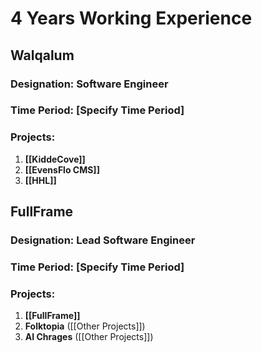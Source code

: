 
# 4 Years Working Experience




## Walqalum

### Designation: Software Engineer

### Time Period: [Specify Time Period]

### Projects:
1. **[[KiddeCove]]**
2. **[[EvensFlo CMS]]**
3. **[[HHL]]**

## FullFrame

### Designation: Lead Software Engineer

### Time Period: [Specify Time Period]

### Projects:
1. **[[FullFrame]]**
2. **Folktopia** ([[Other Projects]])
3. **AI Chrages** ([[Other Projects]])




